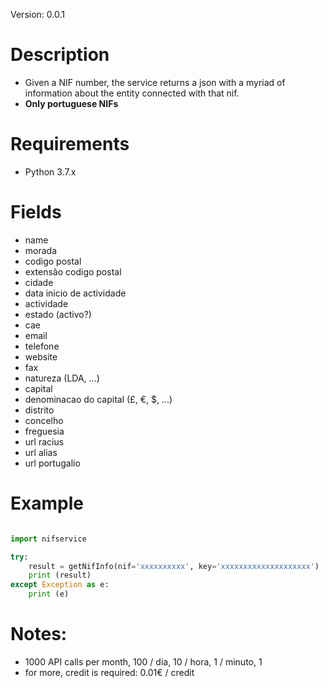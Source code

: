 
Version: 0.0.1

# Description
* Given a NIF number, the service returns a json with a myriad of information about the entity connected with that nif.
* **Only portuguese NIFs** 


# Requirements
* Python 3.7.x


# Fields
* name
* morada
* codigo postal
* extensão codigo postal
* cidade
* data inicio de actividade
* actividade
* estado (activo?)
* cae
* email
* telefone
* website
* fax
* natureza (LDA, ...)
* capital
* denominacao do capital (£, €, $, ...)
* distrito
* concelho
* freguesia
* url racius
* url alias
* url portugalio


# Example

```python

import nifservice

try:
	result = getNifInfo(nif='xxxxxxxxxx', key='xxxxxxxxxxxxxxxxxxxx')
	print (result)
except Exception as e:
	print (e)

```

# Notes: 
* 1000 API calls per month, 100 / dia, 10 / hora, 1 / minuto, 1
* for more, credit is required: 0.01€ / credit
